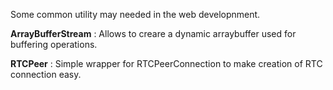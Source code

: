 Some common utility may needed in the web developnment.

<p>
<b> ArrayBufferStream</b> : Allows to creare a dynamic arraybuffer used for buffering operations.
</p>
<p>
<b> RTCPeer</b> : Simple wrapper for RTCPeerConnection to make creation of RTC connection easy. 
</p>

